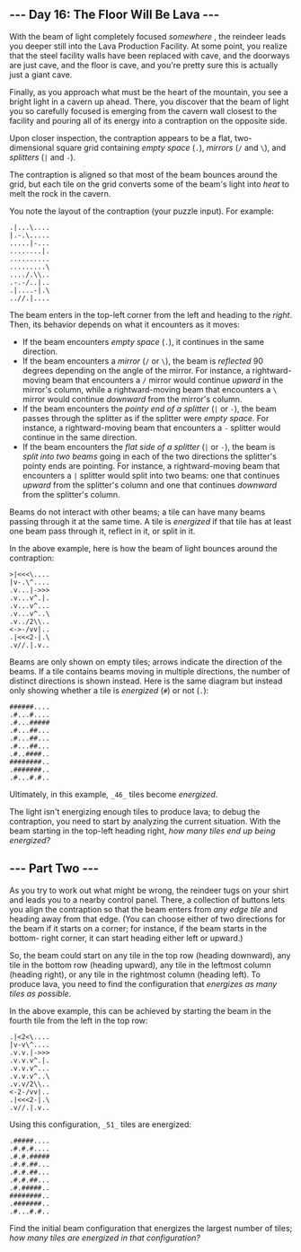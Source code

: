 ## \--- Day 16: The Floor Will Be Lava ---

With the beam of light completely focused _somewhere_ , the reindeer leads you
deeper still into the Lava Production Facility. At some point, you realize
that the steel facility walls have been replaced with cave, and the doorways
are just cave, and the floor is cave, and you're pretty sure this is actually
just a giant cave.

Finally, as you approach what must be the heart of the mountain, you see a
bright light in a cavern up ahead. There, you discover that the beam of light
you so carefully focused is emerging from the cavern wall closest to the
facility and pouring all of its energy into a contraption on the opposite
side.

Upon closer inspection, the contraption appears to be a flat, two-dimensional
square grid containing _empty space_ (`.`), _mirrors_ (`/` and `\`), and
_splitters_ (`|` and `-`).

The contraption is aligned so that most of the beam bounces around the grid,
but each tile on the grid converts some of the beam's light into _heat_ to
melt the rock in the cavern.

You note the layout of the contraption (your puzzle input). For example:

    
    
    .|...\....
    |.-.\.....
    .....|-...
    ........|.
    ..........
    .........\
    ..../.\\..
    .-.-/..|..
    .|....-|.\
    ..//.|....
    

The beam enters in the top-left corner from the left and heading to the
_right_. Then, its behavior depends on what it encounters as it moves:

  * If the beam encounters _empty space_ (`.`), it continues in the same direction.
  * If the beam encounters a _mirror_ (`/` or `\`), the beam is _reflected_ 90 degrees depending on the angle of the mirror. For instance, a rightward-moving beam that encounters a `/` mirror would continue _upward_ in the mirror's column, while a rightward-moving beam that encounters a `\` mirror would continue _downward_ from the mirror's column.
  * If the beam encounters the _pointy end of a splitter_ (`|` or `-`), the beam passes through the splitter as if the splitter were _empty space_. For instance, a rightward-moving beam that encounters a `-` splitter would continue in the same direction.
  * If the beam encounters the _flat side of a splitter_ (`|` or `-`), the beam is _split into two beams_ going in each of the two directions the splitter's pointy ends are pointing. For instance, a rightward-moving beam that encounters a `|` splitter would split into two beams: one that continues _upward_ from the splitter's column and one that continues _downward_ from the splitter's column.

Beams do not interact with other beams; a tile can have many beams passing
through it at the same time. A tile is _energized_ if that tile has at least
one beam pass through it, reflect in it, or split in it.

In the above example, here is how the beam of light bounces around the
contraption:

    
    
    >|<<<\....
    |v-.\^....
    .v...|->>>
    .v...v^.|.
    .v...v^...
    .v...v^..\
    .v../2\\..
    <->-/vv|..
    .|<<<2-|.\
    .v//.|.v..
    

Beams are only shown on empty tiles; arrows indicate the direction of the
beams. If a tile contains beams moving in multiple directions, the number of
distinct directions is shown instead. Here is the same diagram but instead
only showing whether a tile is _energized_ (`#`) or not (`.`):

    
    
    ######....
    .#...#....
    .#...#####
    .#...##...
    .#...##...
    .#...##...
    .#..####..
    ########..
    .#######..
    .#...#.#..
    

Ultimately, in this example, `_46_` tiles become _energized_.

The light isn't energizing enough tiles to produce lava; to debug the
contraption, you need to start by analyzing the current situation. With the
beam starting in the top-left heading right, _how many tiles end up being
energized?_

## \--- Part Two ---

As you try to work out what might be wrong, the reindeer tugs on your shirt
and leads you to a nearby control panel. There, a collection of buttons lets
you align the contraption so that the beam enters from _any edge tile_ and
heading away from that edge. (You can choose either of two directions for the
beam if it starts on a corner; for instance, if the beam starts in the bottom-
right corner, it can start heading either left or upward.)

So, the beam could start on any tile in the top row (heading downward), any
tile in the bottom row (heading upward), any tile in the leftmost column
(heading right), or any tile in the rightmost column (heading left). To
produce lava, you need to find the configuration that _energizes as many tiles
as possible_.

In the above example, this can be achieved by starting the beam in the fourth
tile from the left in the top row:

    
    
    .|<2<\....
    |v-v\^....
    .v.v.|->>>
    .v.v.v^.|.
    .v.v.v^...
    .v.v.v^..\
    .v.v/2\\..
    <-2-/vv|..
    .|<<<2-|.\
    .v//.|.v..
    

Using this configuration, `_51_` tiles are energized:

    
    
    .#####....
    .#.#.#....
    .#.#.#####
    .#.#.##...
    .#.#.##...
    .#.#.##...
    .#.#####..
    ########..
    .#######..
    .#...#.#..
    

Find the initial beam configuration that energizes the largest number of
tiles; _how many tiles are energized in that configuration?_

